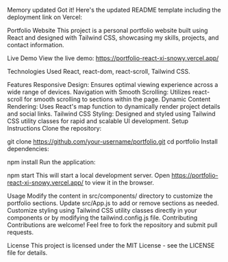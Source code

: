 
Memory updated
Got it! Here's the updated README template including the deployment link on Vercel:

Portfolio Website
This project is a personal portfolio website built using React and designed with Tailwind CSS, showcasing my skills, projects, and contact information.

Live Demo
View the live demo: https://portfolio-react-xi-snowy.vercel.app/

Technologies Used
React,
react-dom,
react-scroll,
Tailwind CSS.

Features
Responsive Design: Ensures optimal viewing experience across a wide range of devices.
Navigation with Smooth Scrolling: Utilizes react-scroll for smooth scrolling to sections within the page.
Dynamic Content Rendering: Uses React's map function to dynamically render project details and social links.
Tailwind CSS Styling: Designed and styled using Tailwind CSS utility classes for rapid and scalable UI development.
Setup Instructions
Clone the repository:


git clone https://github.com/your-username/portfolio.git
cd portfolio
Install dependencies:


npm install
Run the application:


npm start
This will start a local development server. Open https://portfolio-react-xi-snowy.vercel.app/ to view it in the browser.

Usage
Modify the content in src/components/ directory to customize the portfolio sections.
Update src/App.js to add or remove sections as needed.
Customize styling using Tailwind CSS utility classes directly in your components or by modifying the tailwind.config.js file.
Contributing
Contributions are welcome! Feel free to fork the repository and submit pull requests.

License
This project is licensed under the MIT License - see the LICENSE file for details.
